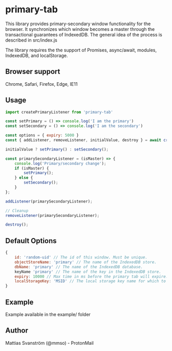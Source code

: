 # primary-tab

This library provides primary-secondary window functionality for the browser. It synchronizes which window becomes a master through the transactional guarantees of IndexedDB. The general idea of the process is described in src/index.js

The library requires the the support of Promises, async/await, modules, IndexedDB, and localStorage.

## Browser support
Chrome, Safari, Firefox, Edge, IE11

## Usage

```javascript
import createPrimaryListener from 'primary-tab'

const setPrimary = () => console.log('I am the primary')
const setSecondary = () => console.log('I am the secondary')

const options = { expiry: 5000 }
const { addListener, removeListener, initialValue, destroy } = await createPrimaryListener(options);

initialValue ? setPrimary() : setSecondary();

const primarySecondaryListener = (isMaster) => {
    console.log('Primary/secondary change');
    if (isMaster) {
        setPrimary();
    } else {
        setSecondary();
    }
};

addListener(primarySecondaryListener);

// Cleanup
removeListener(primarySecondaryListener);

destroy();
```

## Default Options

```javascript
{
    id: 'random-uid' // The id of this window. Must be unique.
    objectStoreName: 'primary' // The name of the IndexedDB store.
    dbName: 'primary' // The name of the IndexedDB database.
    keyName 'primary' // The name of the key in the IndexedDB store.
    expiry: 10000 // Max time in ms before the primary tab will expire. Note: The current primary window is given priority to continue as primary window after the expiration.
    localStorageKey: 'MSID' // The local storage key name for which to notify the other tabs.
}
```

## Example

Example available in the example/ folder

## Author

Mattias Svanström (@mmso) - ProtonMail
